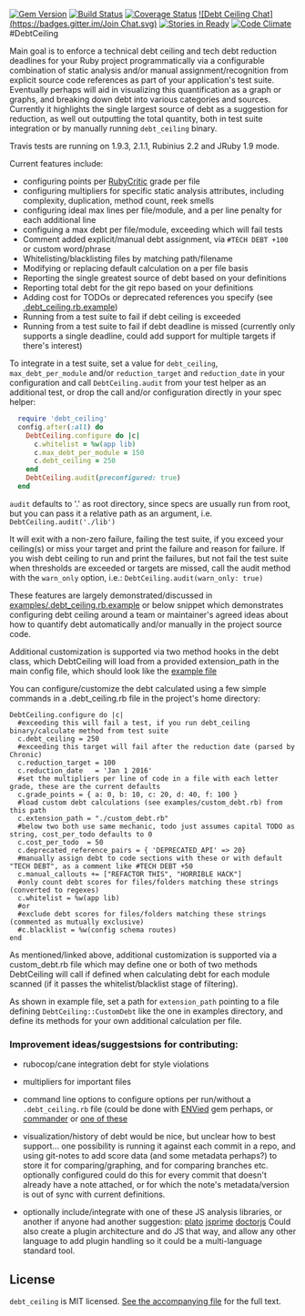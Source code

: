 [![Gem Version](https://badge.fury.io/rb/debt_ceiling.svg)](http://badge.fury.io/rb/debt_ceiling)
[![Build Status](https://travis-ci.org/bglusman/debt_ceiling.svg?branch=master)](https://travis-ci.org/bglusman/debt_ceiling)
[![Coverage Status](https://img.shields.io/coveralls/bglusman/debt_ceiling.svg)](https://coveralls.io/r/bglusman/debt_ceiling?branch=master)
[![Debt Ceiling Chat](https://badges.gitter.im/Join Chat.svg)](https://gitter.im/bglusman/debt_ceiling)
[![Stories in Ready](https://badge.waffle.io/bglusman/debt_ceiling.png?label=ready&title=Ready)](https://waffle.io/bglusman/debt_ceiling)
[![Code Climate](https://codeclimate.com/github/bglusman/debt_ceiling/badges/gpa.svg)](https://codeclimate.com/github/bglusman/debt_ceiling)
#DebtCeiling

Main goal is to enforce a technical debt ceiling and tech debt reduction deadlines for your Ruby project programmatically via a configurable combination of static analysis and/or manual assignment/recognition from explicit source code references as part of your application's test suite.  Eventually perhaps will aid in visualizing this quantification as a graph or graphs, and breaking down debt into various categories and sources.  Currently it highlights the single largest source of debt as a suggestion for reduction, as well out outputting the total quantity, both in test suite integration or by manually running `debt_ceiling` binary.

Travis tests are running on 1.9.3, 2.1.1, Rubinius 2.2 and JRuby 1.9 mode.

Current features include:
* configuring points per [RubyCritic](https://github.com/whitesmith/rubycritic) grade per file
* configuring multipliers for specific static analysis attributes, including complexity, duplication, method count, reek smells
* configuring ideal max lines per file/module, and a per line penalty for each additional line
* configuing a max debt per file/module, exceeding which will fail tests
* Comment added explicit/manual debt assignment, via `#TECH DEBT +100` or custom word/phrase
* Whitelisting/blacklisting files by matching path/filename
* Modifying or replacing default calculation on a per file basis
* Reporting the single greatest source of debt based on your definitions
* Reporting total debt for the git repo based on your definitions
* Adding cost for TODOs or deprecated references you specify (see [.debt_ceiling.rb.example](https://github.com/bglusman/debt_ceiling/blob/master/examples/.debt_ceiling.rb.example))
* Running from a test suite to fail if debt ceiling is exceeded
* Running from a test suite to fail if debt deadline is missed (currently only supports a single deadline, could add support for multiple targets if there's interest)

To integrate in a test suite, set a value for `debt_ceiling`, `max_debt_per_module` and/or `reduction_target` and `reduction_date` in your configuration and call `DebtCeiling.audit` from your test helper as an additional test, or drop the call and/or configuration directly in your spec helper:
```ruby
  require 'debt_ceiling'
  config.after(:all) do
    DebtCeiling.configure do |c|
      c.whitelist = %w(app lib)
      c.max_debt_per_module = 150
      c.debt_ceiling = 250
    end
    DebtCeiling.audit(preconfigured: true)
  end
```
`audit` defaults to '.' as root directory, since specs are usually run from root, but you can pass it a relative path as an argument, i.e. `DebtCeiling.audit('./lib')`

It will exit with a non-zero failure, failing the test suite, if you exceed your ceiling(s) or miss your target and print the failure and reason for failure.  If you wish debt ceiling to run and print the failures, but not fail the test suite when thresholds are exceeded or targets are missed, call the audit method with the `warn_only` option, i.e.: `DebtCeiling.audit(warn_only: true)`

These features are largely demonstrated/discussed in [examples/.debt_ceiling.rb.example](https://github.com/bglusman/debt_ceiling/blob/master/examples/.debt_ceiling.rb.example) or below snippet which demonstrates configuring debt ceiling around a team or maintainer's agreed ideas about how to quantify debt automatically and/or manually in the project source code.

Additional customization is supported via two method hooks in the debt class, which DebtCeiling will load from a provided extension_path in the main config file, which should look like the [example file](https://github.com/bglusman/debt_ceiling/blob/master/examples/custom_debt.rb.example)

You can configure/customize the debt calculated using a few simple commands in a .debt_ceiling.rb file in the project's home directory:

```
DebtCeiling.configure do |c|
  #exceeding this will fail a test, if you run debt_ceiling binary/calculate method from test suite
  c.debt_ceiling = 250
  #exceeding this target will fail after the reduction date (parsed by Chronic)
  c.reduction_target = 100
  c.reduction_date   = 'Jan 1 2016'
  #set the multipliers per line of code in a file with each letter grade, these are the current defaults
  c.grade_points = { a: 0, b: 10, c: 20, d: 40, f: 100 }
  #load custom debt calculations (see examples/custom_debt.rb) from this path
  c.extension_path = "./custom_debt.rb"
  #below two both use same mechanic, todo just assumes capital TODO as string, cost_per_todo defaults to 0
  c.cost_per_todo  = 50
  c.deprecated_reference_pairs = { 'DEPRECATED_API' => 20}
  #manually assign debt to code sections with these or with default "TECH DEBT", as a comment like #TECH DEBT +50
  c.manual_callouts += ["REFACTOR THIS", "HORRIBLE HACK"]
  #only count debt scores for files/folders matching these strings (converted to regexes)
  c.whitelist = %w(app lib)
  #or
  #exclude debt scores for files/folders matching these strings (commented as mutually exclusive)
  #c.blacklist = %w(config schema routes)
end
```

As mentioned/linked above, additional customization is supported via a custom_debt.rb file which may define one or both of two methods DebtCeiling will call if defined when calculating debt for each module scanned (if it passes the whitelist/blacklist stage of filtering).

As shown in example file, set a path for `extension_path` pointing to a file defining `DebtCeiling::CustomDebt` like the one in examples directory, and define its methods for your own additional calculation per file.

### Improvement ideas/suggestsions for contributing:

* rubocop/cane integration debt for style violations

* multipliers for important files

* command line options to configure options per run/without a `.debt_ceiling.rb` file (could be done with [ENVied](https://github.com/eval/envied) gem perhaps, or [commander](https://github.com/tj/commander) or [one of these](https://www.ruby-toolbox.com/categories/CLI_Option_Parsers)

* visualization/history of debt would be nice, but unclear how to best support...  one possibility is running it against each commit in a repo, and using git-notes to add score data (and some metadata perhaps?) to store it for comparing/graphing, and for comparing branches etc. optionally configured could do this for every commit that doesn't already have a note attached, or for which the note's metadata/version is out of sync with current definitions.

* optionally include/integrate with one of these JS analysis libraries, or another if anyone had another suggestion: [plato](https://github.com/es-analysis/plato) [jsprime](https://github.com/dpnishant/jsprime) [doctorjs](https://github.com/mozilla/doctorjs)  Could also create a plugin architecture and do JS that way, and allow any other language to add plugin handling so it could be a multi-language standard tool.

## License

`debt_ceiling` is MIT licensed. [See the accompanying file](MIT-LICENSE.md) for
the full text.
